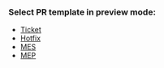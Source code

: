 ### Select PR template in preview mode:
* [Ticket](?expand=1&template=Generic_template.md)
* [Hotfix](?expand=1&template=Hotfix_template.md)
* [MES](?expand=1&template=MES_template.md)
* [MEP](?expand=1&template=MEP_template.md)



<!-- Markdown tips:

To tick boxe replace [ ] with [x]

 -->


 <!--
TO DO: check with repo admin : [https://passculture.atlassian.net/browse/PC-<num>](https://docs.github.com/en/repositories/managing-your-repositorys-settings-and-features/managing-repository-settings/configuring-autolinks-to-reference-external-resources)

JIRA-replace_with_ticket_number

[Notion-link](paste within parenthesis)
-->
